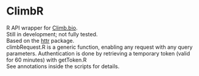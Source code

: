 # ClimbR

R API wrapper for [Climb.bio](https://api.climb.bio/docs/index.html).  
Still in development; not fully tested.  
Based on the [httr](https://CRAN.R-project.org/package=httr) package.  
climbRequest.R is a generic function, enabling any request with any query parameters.
Authentication is done by retrieving a temporary token (valid for 60 minutes) with getToken.R  
See annotations inside the scripts for details.  
